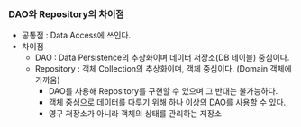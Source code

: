 ### DAO와 Repository의 차이점

- 공통점 : Data Access에 쓰인다.
- 차이점
  - DAO : Data Persistence의 추상화이며 데이터 저장소(DB 테이블) 중심이다.
  - Repository : 객체 Collection의 추상화이며, 객체 중심이다. (Domain 객체에 가까움)
    - DAO를 사용해 Repository를 구현할 수 있으며 그 반대는 불가능하다.
    - 객체 중심으로 데이터를 다루기 위해 하나 이상의 DAO를 사용할 수 있다.
    - 영구 저장소가 아니라 객체의 상태를 관리하는 저장소
